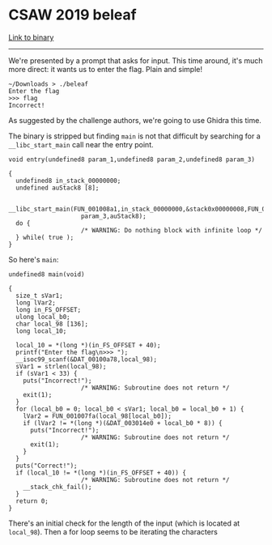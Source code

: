 # CSAW 2019 beleaf

[Link to binary](https://github.com/guyinatuxedo/nightmare/blob/master/modules/03-beginner_re/csaw19_beleaf/beleaf)

---

We're presented by a prompt that asks for input. This time around, it's much more direct: it wants us to enter the flag. Plain and simple!

```
~/Downloads > ./beleaf 
Enter the flag
>>> flag
Incorrect!
```

As suggested by the challenge authors, we're going to use Ghidra this time.

The binary is stripped but finding `main` is not that difficult by searching for a `__libc_start_main` call near the entry point.


```
void entry(undefined8 param_1,undefined8 param_2,undefined8 param_3)

{
  undefined8 in_stack_00000000;
  undefined auStack8 [8];
  
  __libc_start_main(FUN_001008a1,in_stack_00000000,&stack0x00000008,FUN_001009e0,FUN_00100a50,
                    param_3,auStack8);
  do {
                    /* WARNING: Do nothing block with infinite loop */
  } while( true );
}
```

So here's `main`:

```
undefined8 main(void)

{
  size_t sVar1;
  long lVar2;
  long in_FS_OFFSET;
  ulong local_b0;
  char local_98 [136];
  long local_10;
  
  local_10 = *(long *)(in_FS_OFFSET + 40);
  printf("Enter the flag\n>>> ");
  __isoc99_scanf(&DAT_00100a78,local_98);
  sVar1 = strlen(local_98);
  if (sVar1 < 33) {
    puts("Incorrect!");
                    /* WARNING: Subroutine does not return */
    exit(1);
  }
  for (local_b0 = 0; local_b0 < sVar1; local_b0 = local_b0 + 1) {
    lVar2 = FUN_001007fa(local_98[local_b0]);
    if (lVar2 != *(long *)(&DAT_003014e0 + local_b0 * 8)) {
      puts("Incorrect!");
                    /* WARNING: Subroutine does not return */
      exit(1);
    }
  }
  puts("Correct!");
  if (local_10 != *(long *)(in_FS_OFFSET + 40)) {
                    /* WARNING: Subroutine does not return */
    __stack_chk_fail();
  }
  return 0;
}
```

There's an initial check for the length of the input (which is located at `local_98`). Then a for loop seems to be iterating the characters
